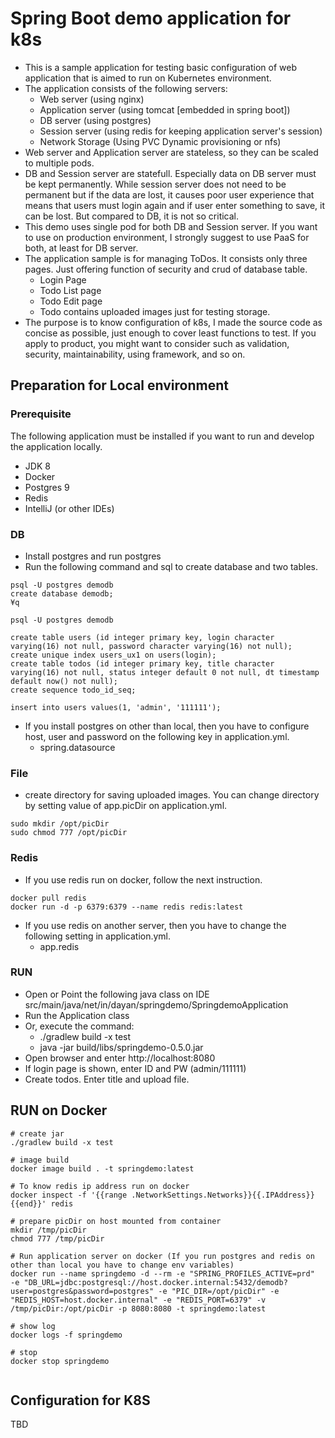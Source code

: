 # Spring Boot demo application for k8s

* This is a sample application for testing basic configuration of web application that is aimed to run on Kubernetes environment.
* The application consists of the following servers:
  * Web server (using nginx)
  * Application server (using tomcat [embedded in spring boot])
  * DB server (using postgres)
  * Session server (using redis for keeping application server's session)
  * Network Storage (Using PVC Dynamic provisioning or nfs)
* Web server and Application server are stateless, so they can be scaled to multiple pods.
* DB and Session server are statefull. Especially data on DB server must be kept permanently. While session server does not need to be permanent but if the data are lost, it causes poor user experience that means that users must login again and if user enter something to save, it can be lost. But compared to DB, it is not so critical.
* This demo uses single pod for both DB and Session server. If you want to use on production environment, I strongly suggest to use PaaS for both, at least for DB server.
* The application sample is for managing ToDos. It consists only three pages. Just offering function of security and crud of database table. 
  * Login Page
  * Todo List page
  * Todo Edit page
  * Todo contains uploaded images just for testing storage.
* The purpose is to know configuration of k8s, I made the source code as concise as possible, just enough to cover least functions to test. If you apply to product, you might want to consider such as validation, security, maintainability, using framework, and so on.

## Preparation for Local environment

### Prerequisite

The following application must be installed if you want to run and develop the application locally.

* JDK 8
* Docker
* Postgres 9
* Redis
* IntelliJ (or other IDEs)

### DB

* Install postgres and run postgres
* Run the following command and sql to create database and two tables.

```
psql -U postgres demodb
create database demodb;
¥q
```


```
psql -U postgres demodb

create table users (id integer primary key, login character varying(16) not null, password character varying(16) not null);
create unique index users_ux1 on users(login);
create table todos (id integer primary key, title character varying(16) not null, status integer default 0 not null, dt timestamp default now() not null);
create sequence todo_id_seq;

insert into users values(1, 'admin', '111111');
```

* If you install postgres on other than local, then you have to configure host, user and password on the following key in application.yml.
  * spring.datasource

### File

* create directory for saving uploaded images. You can change directory by setting value of app.picDir on application.yml.

```
sudo mkdir /opt/picDir
sudo chmod 777 /opt/picDir
```

### Redis

* If you use redis run on docker, follow the next instruction.

```
docker pull redis
docker run -d -p 6379:6379 --name redis redis:latest
```
* If you use redis on another server, then you have to change the following setting in application.yml.
  * app.redis


### RUN

* Open or Point the following java class on IDE
  src/main/java/net/in/dayan/springdemo/SpringdemoApplication
* Run the Application class
* Or, execute the command:
  * ./gradlew build -x test
  * java -jar build/libs/springdemo-0.5.0.jar
* Open browser and enter http://localhost:8080
* If login page is shown, enter ID and PW (admin/111111)
* Create todos. Enter title and upload file.

## RUN on Docker

```
# create jar
./gradlew build -x test

# image build
docker image build . -t springdemo:latest

# To know redis ip address run on docker
docker inspect -f '{{range .NetworkSettings.Networks}}{{.IPAddress}}{{end}}' redis

# prepare picDir on host mounted from container
mkdir /tmp/picDir
chmod 777 /tmp/picDir

# Run application server on docker (If you run postgres and redis on other than local you have to change env variables)
docker run --name springdemo -d --rm -e "SPRING_PROFILES_ACTIVE=prd"  -e "DB_URL=jdbc:postgresql://host.docker.internal:5432/demodb?user=postgres&password=postgres" -e "PIC_DIR=/opt/picDir" -e "REDIS_HOST=host.docker.internal" -e "REDIS_PORT=6379" -v /tmp/picDir:/opt/picDir -p 8080:8080 -t springdemo:latest

# show log
docker logs -f springdemo

# stop
docker stop springdemo


```


## Configuration for K8S

TBD


